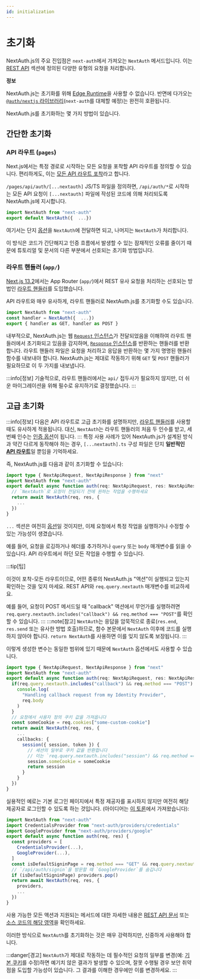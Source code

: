 ```yaml
---
id: initialization
---
```

# 초기화

NextAuth.js의 주요 진입점은 `next-auth`에서 가져오는 `NextAuth` 메서드입니다. 이는 [REST API](https://nextauth-ko.wsbox.pw/getting-started/rest-api) 섹션에 정의된 다양한 유형의 요청을 처리합니다.

**정보**

NextAuth.js는 초기화를 위해 [Edge Runtime](https://nextjs.org/docs/api-reference/edge-runtime)을 사용할 수 없습니다. 반면에 다가오는 [`@auth/nextjs` 라이브러리](https://authjs.dev/reference/next-auth)(`next-auth`를 대체할 예정)는 완전히 호환됩니다.

NextAuth.js를 초기화하는 몇 가지 방법이 있습니다.

## 간단한 초기화[](https://nextauth-ko.wsbox.pw/configuration/initialization#simple-initialization "헤딩으로 직접 링크")

### API 라우트 (`pages`)[](https://nextauth-ko.wsbox.pw/configuration/initialization#api-routes-pages "헤딩으로 직접 링크")

Next.js에서는 특정 경로로 시작하는 모든 요청을 포착할 API 라우트를 정의할 수 있습니다. 편리하게도, 이는 [모든 API 라우트 포착](https://nextjs.org/docs/api-routes/dynamic-api-routes#catch-all-api-routes)라고 합니다.

`/pages/api/auth/[...nextauth]` JS/TS 파일을 정의하면, `/api/auth/*`로 시작하는 모든 API 요청이 `[...nextauth]` 파일에 작성된 코드에 의해 처리되도록 NextAuth.js에 지시합니다.



```typescript title="pages/api/auth/[...nextauth].ts"
import NextAuth from "next-auth"
export default NextAuth({  ...})
```

여기서는 단지 [옵션](https://nextauth-ko.wsbox.pw/configuration/options)을 `NextAuth`에 전달하면 되고, 나머지는 `NextAuth`가 처리합니다.

이 방식은 코드가 간단해지고 인증 흐름에서 발생할 수 있는 잠재적인 오류를 줄이기 때문에 튜토리얼 및 문서의 다른 부분에서 선호되는 초기화 방법입니다.

### 라우트 핸들러 (`app/`)[](https://nextauth-ko.wsbox.pw/configuration/initialization#route-handlers-app "헤딩으로 직접 링크")

[Next.js 13.2](https://nextjs.org/blog/next-13-2#custom-route-handlers)에서는 App Router (`app/`)에서 REST 유사 요청을 처리하는 선호되는 방법인 [라우트 핸들러](https://beta.nextjs.org/docs/routing/route-handlers)를 도입했습니다.

API 라우트와 매우 유사하게, 라우트 핸들러로 NextAuth.js를 초기화할 수도 있습니다.



```typescript title="app/api/auth/[...nextauth]/route.ts"
import NextAuth from "next-auth"
const handler = NextAuth({  ...})
export { handler as GET, handler as POST }
```

내부적으로, NextAuth.js는 웹 [`Request` 인스턴스](https://developer.mozilla.org/en-US/docs/Web/API/Request)가 전달되었음을 이해하여 라우트 핸들러에서 초기화되고 있음을 감지하며, [`Response` 인스턴스](https://developer.mozilla.org/en-US/docs/Web/API/Response)를 반환하는 핸들러를 반환합니다. 라우트 핸들러 파일은 요청을 처리하고 응답을 반환하는 몇 가지 명명된 핸들러 함수를 내보내야 합니다. NextAuth.js는 제대로 작동하기 위해 `GET` 및 `POST` 핸들러가 필요하므로 이 두 가지를 내보냅니다.

:::info[정보]
기술적으로, 라우트 핸들러에서는 `api/` 접두사가 필요하지 않지만, 더 쉬운 마이그레이션을 위해 필수로 유지하기로 결정했습니다.
:::

## 고급 초기화[](https://nextauth-ko.wsbox.pw/configuration/initialization#advanced-initialization "헤딩으로 직접 링크")

:::info[정보]
다음은 API 라우트로 고급 초기화를 설명하지만, [라우트 핸들러](https://beta.nextjs.org/docs/routing/route-handlers)를 사용할 때도 유사하게 적용됩니다. 대신, `NextAuth`는 라우트 핸들러의 처음 두 인수를 받고, 세 번째 인수는 [인증 옵션](https://nextauth-ko.wsbox.pw/configuration/options)이 됩니다.
:::
특정 사용 사례가 있어 NextAuth.js가 설계된 방식과 약간 다르게 동작해야 하는 경우, `[...nextauth].ts` 구성 파일은 단지 **일반적인** [**API 라우트**](https://nextjs.org/docs/api-routes/introduction)일 뿐임을 기억하세요.

즉, NextAuth.js를 다음과 같이 초기화할 수 있습니다:

```typescript title="pages/api/auth/[...nextauth].ts"
import type { NextApiRequest, NextApiResponse } from "next"
import NextAuth from "next-auth"
export default async function auth(req: NextApiRequest, res: NextApiResponse) {
  // `NextAuth`로 요청이 전달되기 전에 원하는 작업을 수행하세요
  return await NextAuth(req, res, {
    ...  
  })
}
```

`...` 섹션은 여전히 [옵션](https://nextauth-ko.wsbox.pw/configuration/options)일 것이지만, 이제 요청에서 특정 작업을 실행하거나 수정할 수 있는 가능성이 생겼습니다.

예를 들어, 요청을 로깅하거나 헤더를 추가하거나 `query` 또는 `body` 매개변수를 읽을 수 있습니다. API 라우트에서 하던 모든 작업을 수행할 수 있습니다.

:::tip[팁]

이것이 포착-모든 라우트이므로, 어떤 종류의 NextAuth.js "액션"이 실행되고 있는지 확인하는 것을 잊지 마세요. REST API와 `req.query.nextauth` 매개변수를 비교하세요.

예를 들어, 요청이 POST 메서드일 때 "callback" 액션에서 무언가를 실행하려면 `req.query.nextauth.includes("callback") && req.method === "POST"`를 확인할 수 있습니다.
:::
:::note[참고]
`NextAuth`는 응답을 암묵적으로 종료(`res.end`, `res.send` 또는 유사한 방법 호출)하므로, 함수 본문에서 `NextAuth` 이후에 코드를 실행하지 않아야 합니다. `return NextAuth`를 사용하면 이를 잊지 않도록 보장됩니다.
:::

이렇게 생성한 변수는 동일한 범위에 있기 때문에 `NextAuth` 옵션에서도 사용할 수 있습니다.

```typescript title="pages/api/auth/[...nextauth].ts"
import type { NextApiRequest, NextApiResponse } from "next"
import NextAuth from "next-auth"
export default async function auth(req: NextApiRequest, res: NextApiResponse) {
  if(req.query.nextauth.includes("callback") && req.method === "POST") {
    console.log(
      "Handling callback request from my Identity Provider",
      req.body
    )
  }
  // 요청에서 사용자 정의 쿠키 값을 가져옵니다
  const someCookie = req.cookies["some-custom-cookie"]
  return await NextAuth(req, res, {
    ...
    callbacks: {
      session({ session, token }) {
        // 세션의 일부로 쿠키 값을 반환합니다
        // 이는 `req.query.nextauth.includes("session") && req.method === "GET"`일 때 읽힙니다
        session.someCookie = someCookie
        return session
      }
    }
  })
}
```

실용적인 예로는 기본 로그인 페이지에서 특정 제공자를 표시하지 않지만 여전히 해당 제공자로 로그인할 수 있도록 하는 것입니다. (아이디어는 [이 토론](https://github.com/nextauthjs/next-auth/discussions/3133)에서 가져왔습니다):

```typescript title="pages/api/auth/[...nextauth].ts"
import NextAuth from "next-auth"
import CredentialsProvider from "next-auth/providers/credentials"
import GoogleProvider from "next-auth/providers/google"
export default async function auth(req, res) {
  const providers = [
    CredentialsProvider(...),
    GoogleProvider(...),
  ]
  const isDefaultSigninPage = req.method === "GET" && req.query.nextauth.includes("signin")
  // `/api/auth/signin`을 방문할 때 `GoogleProvider`를 숨깁니다
  if (isDefaultSigninPage) providers.pop()
  return await NextAuth(req, res, {
    providers,
    ...  
  })
}
```

사용 가능한 모든 액션과 지원되는 메서드에 대한 자세한 내용은 [REST API 문서](https://nextauth-ko.wsbox.pw/getting-started/rest-api) 또는 [소스 코드의 해당 영역](https://github.com/nextauthjs/next-auth/blob/v4/packages/next-auth/src/core/index.ts)을 확인하세요.

이러한 방식으로 `NextAuth`를 초기화하는 것은 매우 강력하지만, 신중하게 사용해야 합니다.

:::danger[경고]
`NextAuth`가 제대로 작동하는 데 필수적인 요청의 일부를 변경(예: [기본 쿠키](https://nextauth-ko.wsbox.pw/configuration/options#cookies)를 수정)하면 예기치 않은 결과가 발생할 수 있으며, 잘못 수행될 경우 보안 취약점을 도입할 가능성이 있습니다. 그 결과를 이해한 경우에만 이를 변경하세요.
:::